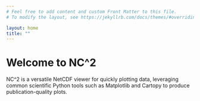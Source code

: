 ```yaml
---
# Feel free to add content and custom Front Matter to this file.
# To modify the layout, see https://jekyllrb.com/docs/themes/#overriding-theme-defaults

layout: home
title: ""
---
```

# Welcome to NC^2 
NC^2 is a versatile NetCDF viewer for quickly plotting data, leveraging common scientific Python tools such as Matplotlib and Cartopy to produce publication-quality plots.
